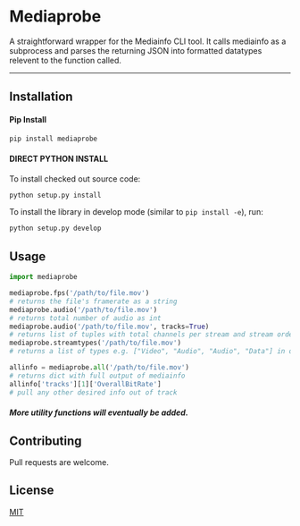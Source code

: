 # Mediaprobe

A straightforward wrapper for the Mediainfo CLI tool. It calls mediainfo as a subprocess and parses the returning JSON into formatted datatypes relevent to the function called.

---
##
## Installation

#### Pip Install

```bash
pip install mediaprobe
```

#### DIRECT PYTHON INSTALL

To install checked out source code:

```bash
python setup.py install
```

To install the library in develop mode (similar to `pip install -e`), run:

```bash
python setup.py develop
```



##
## Usage

```python
import mediaprobe

mediaprobe.fps('/path/to/file.mov')
# returns the file's framerate as a string
mediaprobe.audio('/path/to/file.mov')
# returns total number of audio as int
mediaprobe.audio('/path/to/file.mov', tracks=True) 
# returns list of tuples with total channels per stream and stream order
mediaprobe.streamtypes('/path/to/file.mov')
# returns a list of types e.g. ["Video", "Audio", "Audio", "Data"] in order

allinfo = mediaprobe.all('/path/to/file.mov')
# returns dict with full output of mediainfo
allinfo['tracks'][1]['OverallBitRate']
# pull any other desired info out of track
```
##### More utility functions will eventually be added.

##
## Contributing
Pull requests are welcome. 

## License
[MIT](https://choosealicense.com/licenses/mit/)